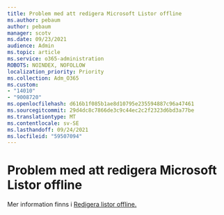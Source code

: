 ```yaml
---
title: Problem med att redigera Microsoft Listor offline
ms.author: pebaum
author: pebaum
manager: scotv
ms.date: 09/23/2021
audience: Admin
ms.topic: article
ms.service: o365-administration
ROBOTS: NOINDEX, NOFOLLOW
localization_priority: Priority
ms.collection: Adm_O365
ms.custom:
- "14010"
- "9008720"
ms.openlocfilehash: d616b1f085b1ae8d10795e235594887c96a47461
ms.sourcegitcommit: 29d4dc8c7866de3c9c44ec2c2f2323d6bd3a77be
ms.translationtype: MT
ms.contentlocale: sv-SE
ms.lasthandoff: 09/24/2021
ms.locfileid: "59507094"
---
```

# <a name="issues-with-editing-microsoft-lists-offline"></a>Problem med att redigera Microsoft Listor offline

Mer information finns i [Redigera listor offline.](https://support.microsoft.com/en-us/office/edit-lists-offline-41403c3e-1795-4e07-b56b-ae591cbde2f9)